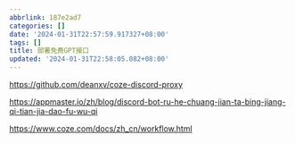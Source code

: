 ```yaml
---
abbrlink: 187e2ad7
categories: []
date: '2024-01-31T22:57:59.917327+08:00'
tags: []
title: 部署免费GPT接口
updated: '2024-01-31T22:58:05.082+08:00'
---
```

https://github.com/deanxv/coze-discord-proxy

https://appmaster.io/zh/blog/discord-bot-ru-he-chuang-jian-ta-bing-jiang-qi-tian-jia-dao-fu-wu-qi

https://www.coze.com/docs/zh_cn/workflow.html
